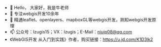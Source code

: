 - 👋 Hello， 大家好，我是牛老师
- 👀 专注webgis开发10余年
- 🌱 精通leaflet、openlayers、mapboxGL等webgis开发，熟知webgis开发原理
- 📫 公众号：lzugis15；VX：lzugis；E-Mail：niujp08@qq.com
- 《WebGIS开发 从入门到实践》作者，购买链接：https://u.jd.com/K1D3lk2
